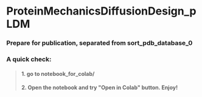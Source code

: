 # ProteinMechanicsDiffusionDesign_pLDM
### Prepare for publication, separated from sort_pdb_database_0
### A quick check:
> #### 1. go to notebook_for_colab/
> #### 2. Open the notebook and try "Open in Colab" button. Enjoy!